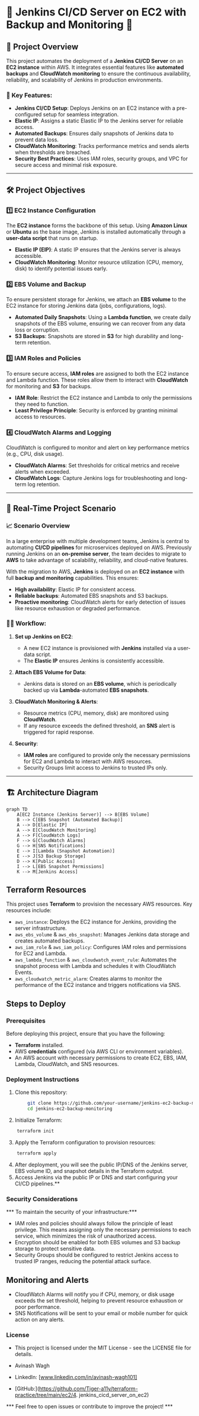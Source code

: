 # 🎉 Jenkins CI/CD Server on EC2 with Backup and Monitoring 🎉

## 🚀 Project Overview
This project automates the deployment of a **Jenkins CI/CD Server** on an **EC2 instance** within AWS. It integrates essential features like **automated backups** and **CloudWatch monitoring** to ensure the continuous availability, reliability, and scalability of Jenkins in production environments.

### 🔑 Key Features:
- **Jenkins CI/CD Setup**: Deploys Jenkins on an EC2 instance with a pre-configured setup for seamless integration.
- **Elastic IP**: Assigns a static Elastic IP to the Jenkins server for reliable access.
- **Automated Backups**: Ensures daily snapshots of Jenkins data to prevent data loss.
- **CloudWatch Monitoring**: Tracks performance metrics and sends alerts when thresholds are breached.
- **Security Best Practices**: Uses IAM roles, security groups, and VPC for secure access and minimal risk exposure.

---

## 🛠️ Project Objectives

### 1️⃣ EC2 Instance Configuration
The **EC2 instance** forms the backbone of this setup. Using **Amazon Linux** or **Ubuntu** as the base image, Jenkins is installed automatically through a **user-data script** that runs on startup. 

- **Elastic IP (EIP)**: A static IP ensures that the Jenkins server is always accessible.
- **CloudWatch Monitoring**: Monitor resource utilization (CPU, memory, disk) to identify potential issues early.

### 2️⃣ EBS Volume and Backup
To ensure persistent storage for Jenkins, we attach an **EBS volume** to the EC2 instance for storing Jenkins data (jobs, configurations, logs).

- **Automated Daily Snapshots**: Using a **Lambda function**, we create daily snapshots of the EBS volume, ensuring we can recover from any data loss or corruption.
- **S3 Backups**: Snapshots are stored in **S3** for high durability and long-term retention.

### 3️⃣ IAM Roles and Policies
To ensure secure access, **IAM roles** are assigned to both the EC2 instance and Lambda function. These roles allow them to interact with **CloudWatch** for monitoring and **S3** for backups.

- **IAM Role**: Restrict the EC2 instance and Lambda to only the permissions they need to function.
- **Least Privilege Principle**: Security is enforced by granting minimal access to resources.

### 4️⃣ CloudWatch Alarms and Logging
CloudWatch is configured to monitor and alert on key performance metrics (e.g., CPU, disk usage).

- **CloudWatch Alarms**: Set thresholds for critical metrics and receive alerts when exceeded.
- **CloudWatch Logs**: Capture Jenkins logs for troubleshooting and long-term log retention.

---

## 🌟 Real-Time Project Scenario

### 📈 Scenario Overview
In a large enterprise with multiple development teams, Jenkins is central to automating **CI/CD pipelines** for microservices deployed on AWS. Previously running Jenkins on an **on-premise server**, the team decides to migrate to **AWS** to take advantage of scalability, reliability, and cloud-native features.

With the migration to AWS, **Jenkins** is deployed on an **EC2 instance** with full **backup and monitoring** capabilities. This ensures:
- **High availability**: Elastic IP for consistent access.
- **Reliable backups**: Automated EBS snapshots and S3 backups.
- **Proactive monitoring**: CloudWatch alerts for early detection of issues like resource exhaustion or degraded performance.

### 🧑‍💻 Workflow:
1. **Set up Jenkins on EC2**: 
   - A new EC2 instance is provisioned with **Jenkins** installed via a user-data script.
   - The **Elastic IP** ensures Jenkins is consistently accessible.
   
2. **Attach EBS Volume for Data**: 
   - Jenkins data is stored on an **EBS volume**, which is periodically backed up via **Lambda**-automated **EBS snapshots**.
   
3. **CloudWatch Monitoring & Alerts**: 
   - Resource metrics (CPU, memory, disk) are monitored using **CloudWatch**.
   - If any resource exceeds the defined threshold, an **SNS** alert is triggered for rapid response.
   
4. **Security**: 
   - **IAM roles** are configured to provide only the necessary permissions for EC2 and Lambda to interact with AWS resources.
   - Security Groups limit access to Jenkins to trusted IPs only.

---

## 🏗️ Architecture Diagram

```mermaid
graph TD
    A[EC2 Instance (Jenkins Server)] --> B[EBS Volume]
    B --> C[EBS Snapshot (Automated Backup)]
    A --> D[Elastic IP]
    A --> E[CloudWatch Monitoring]
    A --> F[CloudWatch Logs]
    F --> G[CloudWatch Alarms]
    G --> H[SNS Notifications]
    E --> I[Lambda (Snapshot Automation)]
    E --> J[S3 Backup Storage]
    D --> K[Public Access]
    I --> L[EBS Snapshot Permissions]
    K --> M[Jenkins Access]
```
## Terraform Resources
This project uses **Terraform** to provision the necessary AWS resources. Key resources include:
- `aws_instance`: Deploys the EC2 instance for Jenkins, providing the server infrastructure.
- `aws_ebs_volume` & `aws_ebs_snapshot`: Manages Jenkins data storage and creates automated backups.
- `aws_iam_role` & `aws_iam_policy`: Configures IAM roles and permissions for EC2 and Lambda.
- `aws_lambda_function` & `aws_cloudwatch_event_rule`: Automates the snapshot process with Lambda and schedules it with CloudWatch Events.
- `aws_cloudwatch_metric_alarm`: Creates alarms to monitor the performance of the EC2 instance and triggers notifications via SNS.

## Steps to Deploy

### Prerequisites
Before deploying this project, ensure that you have the following:
- **Terraform** installed.
- AWS **credentials** configured (via AWS CLI or environment variables).
- An AWS account with necessary permissions to create EC2, EBS, IAM, Lambda, CloudWatch, and SNS resources.

### Deployment Instructions
1. Clone this repository:
```bash
        git clone https://github.com/your-username/jenkins-ec2-backup-monitoring.git
        cd jenkins-ec2-backup-monitoring
```
2. Initialize Terraform:
```bash
    terraform init
```
3. Apply the Terraform configuration to provision resources:
```bash
    terraform apply
```
4. After deployment, you will see the public IP/DNS of the Jenkins server, EBS volume ID, and snapshot details in the Terraform output.
5. Access Jenkins via the public IP or DNS and start configuring your CI/CD pipelines.**

### Security Considerations
*** To maintain the security of your infrastructure:***

- IAM roles and policies should always follow the principle of least privilege. This means assigning only the necessary permissions to each service, which minimizes the risk of unauthorized access.
- Encryption should be enabled for both EBS volumes and S3 backup storage to protect sensitive data.
- Security Groups should be configured to restrict Jenkins access to trusted IP ranges, reducing the potential attack surface.
## Monitoring and Alerts
- CloudWatch Alarms will notify you if CPU, memory, or disk usage exceeds the set threshold, helping to prevent resource exhaustion or poor performance.
- SNS Notifications will be sent to your email or mobile number for quick action on any alerts.
### License
- This project is licensed under the MIT License - see the LICENSE file for details.

- Avinash Wagh
- LinkedIn: [www.linkedin.com/in/avinash-wagh101]
- [GitHub:](https://github.com/Tiger-a11y/terraform-practice/tree/main/ec2/4. jenkins_cicd_server_on_ec2)

*** Feel free to open issues or contribute to improve the project! ***